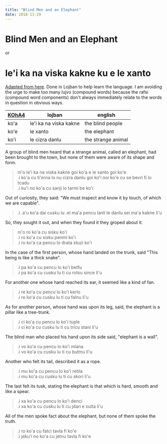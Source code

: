 ```yaml
---
title: "Blind Men and an Elephant"
date: 2018-11-29
---
```


# Blind Men and an Elephant

or

# le'i ka na viska kakne ku e le xanto

[Adapted from here](https://en.wikipedia.org/wiki/Blind_men_and_an_elephant). Done in Lojban to help learn the language. I am avoiding the urge to make too many lujvo (compound words) because the rafsi (compound word components) don't always immediately relate to the words in question in obvious ways.

| [KOhA4](http://lojban.org/publications/cll/cll_v1.1_xhtml-section-chunks/section-koha-broda-series.html) | lojban | english |
| --- | --- | --- |
| ko'a | le'i ka na viska kakne | the blind people |
| ko'e | le xanto | the elephant |
| ko'i | le cizra danlu | the strange animal |

A group of blind men heard that a strange animal, called an elephant, had been brought to the town, but none of them were aware of its shape and form.

> ni'o le'i ka na viska kakne goi ko'a e le xanto goi ko'e  
> .i ko'a cu ti'erna lo nu cizra danlu goi ko'i noi ko'e cu se bevri fi lo tcadu  
> .i ku'i no ko'a cu sanji lo tarmi be ko'i

Out of curiosity, they said: "We must inspect and know it by touch, of which we are capable". 

> .i .a'u ko'a dai cusku lu .ei ma'a pencu lanli le danlu sei ma'a kakne li'u

So, they sought it out, and when they found it they groped about it. 

> ni'o ro ko'a cu sisku ko'i  
> .i ro ko'a cu sisku penmi ko'i  
> .i ro ko'a ca pencu lo drata stuzi ko'i  

In the case of the first person, whose hand landed on the trunk, said "This being is like a thick snake". 

> .i pa ko'a cu pencu lo ko'i betfu  
> .i pa ko'a cu cusku lu ti cu rotsu since li'u

For another one whose hand reached its ear, it seemed like a kind of fan. 

> .i re ko'a cu pencu lo ko'i kerlo  
> .i re ko'a cu cusku lu ti cu falnu li'u

As for another person, whose hand was upon its leg, said, the elephant is a pillar like a tree-trunk. 

> .i ci ko'a cu pencu lo ko'i tuple  
> .i ci ko'a cu cusku lu ti cu tricu stani li'u

The blind man who placed his hand upon its side said, "elephant is a wall". 

> .i vo ko'a cu pencu lo ko'i mlana  
> .i vo ko'a cu cusku lu ti cu butmu li'u

Another who felt its tail, described it as a rope. 

> .i mu ko'a cu pencu lo ko'i rebla  
> .i mu ko'a cu cusku lu ti cu skori li'u

The last felt its tusk, stating the elephant is that which is hard, smooth and like a spear.

> .i xa ko'a cu pencu lo ko'i denci  
> .i xa ko'a cu cusku lu ti cu jdari e xulta li'u

All of the men spoke fact about the elephant, but none of them spoke the truth.

> .i ro ko'a cu fatci tavla fi ko'e  
> .i jeku'i no ko'a cu jetnu tavla fi ko'e
